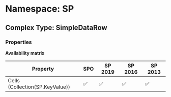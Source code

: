 # Namespace: SP

## Complex Type: SimpleDataRow

### Properties

**Availability matrix**

Property | SPO | SP 2019 | SP 2016 | SP 2013
----------|-----|---------|---------|--------
Cells (Collection(SP.KeyValue)) | ✅ | ✅ | ✅ | ✅
